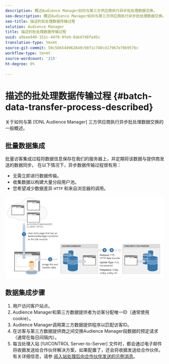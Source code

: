 ```yaml
---
description: 概述Audience Manager如何与第三方供应商执行异步批处理数据交换。
seo-description: 概述Audience Manager如何与第三方供应商执行异步批处理数据交换。
seo-title: 描述的批处理数据传输过程
solution: Audience Manager
title: 描述的批处理数据传输过程
uuid: a9eee940-151c-44f8-9fe9-8ab47d8fa45c
translation-type: tm+mt
source-git-commit: 50c5b654d962649c98f1c740cd17967e70b957bc
workflow-type: tm+mt
source-wordcount: '215'
ht-degree: 0%

---
```



# 描述的批处理数据传输过程 {#batch-data-transfer-process-described}

关于如何与第 [!DNL Audience Manager] 三方供应商执行异步批处理数据交换的一般概述。

## 批量数据集成

<!-- c_async.xml -->

批量访客集成过程将数据信息保存在我们的服务器上，并定期将该数据与提供商发送的数据同步。 在以下情况下，异步数据传输过程很有用：

* 无需立即进行数据传输。
* 收集数据以构建大量分段用户池。
* 您希望减少数据差异 `HTTP` 和来自浏览器的调用。

![](assets/s2s_70.png)

## 数据集成步骤

1. 用户访问客户站点。
1. Audience Manager和第三方数据提供者为访客分配唯一ID（通常使用cookie）。
1. Audience Manager调用第三方数据提供程序以匹配访客ID。
1. 在访客与第三方数据提供商之间交换Audience Manager段数据的预定请求（通常在每日间隔内）。
1. 每当处理入站 [!UICONTROL Server-to-Server] 文件时，都会通过电子邮件将收据发送给合作伙伴解决方案，如果配置了，还会将收据发送给合作伙伴。 有关详细信息，请参 [阅入站处理后向合作伙伴发送的示例消息](../../../integration/sending-audience-data/batch-data-transfer-explained/inbound-receipt-message.md)。